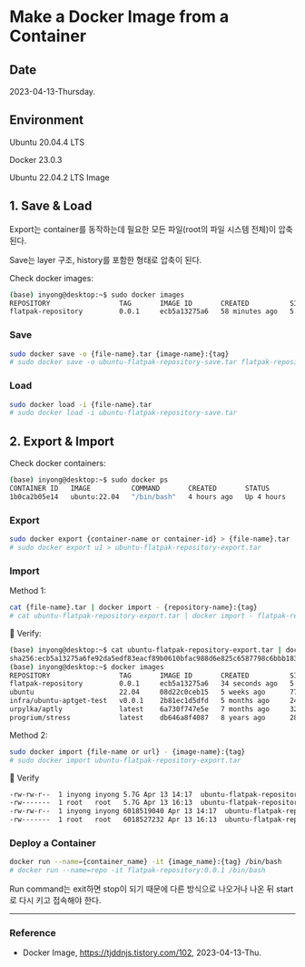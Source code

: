 # Make a Docker Image from a Container

## Date

2023-04-13-Thursday.

## Environment

Ubuntu 20.04.4 LTS

Docker 23.0.3

Ubuntu 22.04.2 LTS Image

## 1. Save & Load

Export는 container를 동작하는데 필요한 모든 파일(root의 파일 시스템 전체)이 압축된다. 

Save는 layer 구조, history를 포함한 형태로 압축이 된다.

Check docker images:

```Bash
(base) inyong@desktop:~$ sudo docker images
REPOSITORY                 TAG       IMAGE ID       CREATED          SIZE
flatpak-repository         0.0.1     ecb5a13275a6   58 minutes ago   5.95GB
```

### Save

```Bash
sudo docker save -o {file-name}.tar {image-name}:{tag}
# sudo docker save -o ubuntu-flatpak-repository-save.tar flatpak-repository:0.0.1
```

### Load

```Bash
sudo docker load -i {file-name}.tar
# sudo docker load -i ubuntu-flatpak-repository-save.tar
```

## 2. Export & Import

Check docker containers:

```Bash
(base) inyong@desktop:~$ sudo docker ps
CONTAINER ID   IMAGE          COMMAND       CREATED       STATUS       PORTS     NAMES
1b0ca2b05e14   ubuntu:22.04   "/bin/bash"   4 hours ago   Up 4 hours             u1
```

### Export

```Bash
sudo docker export {container-name or container-id} > {file-name}.tar
# sudo docker export u1 > ubuntu-flatpak-repository-export.tar
```

### Import

Method 1:

```Bash
cat {file-name}.tar | docker import - {repository-name}:{tag}
# cat ubuntu-flatpak-repository-export.tar | docker import - flatpak-repository:0.0.1
```

:tada: Verify:

```Bash
(base) inyong@desktop:~$ cat ubuntu-flatpak-repository-export.tar | docker import - flatpak-repository:0.0.1
sha256:ecb5a13275a6fe92da5edf83eacf89b0610bfac988d6e825c6587798c6bbb183
(base) inyong@desktop:~$ docker images
REPOSITORY                 TAG       IMAGE ID       CREATED          SIZE
flatpak-repository         0.0.1     ecb5a13275a6   34 seconds ago   5.95GB
ubuntu                     22.04     08d22c0ceb15   5 weeks ago      77.8MB
infra/ubuntu-aptget-test   v0.0.1    2b81ec1d5dfd   5 months ago     246MB
urpylka/aptly              latest    6a730f747e5e   7 months ago     322MB
progrium/stress            latest    db646a8f4087   8 years ago      282MB
```

Method 2:

```Bash
sudo docker import {file-name or url} - {image-name}:{tag}
# sudo docker import ubuntu-flatpak-repository-export.tar
```

:tada: Verify

```Bash
-rw-rw-r--  1 inyong inyong 5.7G Apr 13 14:17  ubuntu-flatpak-repository-export.tar
-rw-------  1 root   root   5.7G Apr 13 16:13  ubuntu-flatpak-repository-save.tar
-rw-rw-r--  1 inyong inyong 6018519040 Apr 13 14:17  ubuntu-flatpak-repository-export.tar
-rw-------  1 root   root   6018527232 Apr 13 16:13  ubuntu-flatpak-repository-save.tar
```

### Deploy a Container

```Bash
docker run --name={container_name} -it {image_name}:{tag} /bin/bash
# docker run --name=repo -it flatpak-repository:0.0.1 /bin/bash
```

Run command는 exit하면 stop이 되기 때문에 다른 방식으로 나오거나 나온 뒤 start로 다시 키고 접속해야 한다.

---

### Reference
- Docker Image, https://tjddnjs.tistory.com/102, 2023-04-13-Thu.
